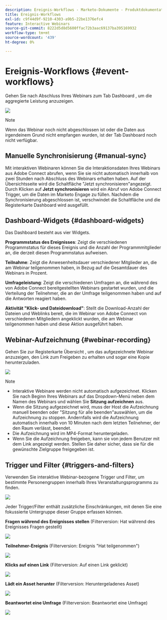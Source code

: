 ```yaml
---
description: Ereignis-Workflows - Marketo-Dokumente - Produktdokumentation
title: Ereignis-Workflows
exl-id: c9f44d9f-9210-4303-a9b5-22be1376efc4
feature: Interactive Webinars
source-git-commit: 8222d5d8d5600ffac72b3aac69137ba395169932
workflow-type: tm+mt
source-wordcount: '439'
ht-degree: 0%

---
```


# Ereignis-Workflows {#event-workflows}

Gehen Sie nach Abschluss Ihres Webinars zum Tab Dashboard , um die aggregierte Leistung anzuzeigen.

![](assets/event-workflows-1.png)

>[!NOTE]
>
>Wenn das Webinar noch nicht abgeschlossen ist oder die Daten aus irgendeinem Grund nicht empfangen wurden, ist der Tab Dashboard noch nicht verfügbar.

## Manuelle Synchronisierung {#manual-sync}

Mit interaktiven Webinaren können Sie die Interaktionsdaten Ihres Webinars aus Adobe Connect abrufen, wenn Sie sie nicht automatisch innerhalb von zwei Stunden nach Abschluss des Webinars erhalten haben. Auf der Übersichtsseite wird die Schaltfläche &quot;Jetzt synchronisieren&quot;angezeigt. Durch Klicken auf **Jetzt synchronisieren** wird ein Abruf von Adobe Connect Trigger, um die Daten im Marketo Engage zu füllen. Nachdem die Synchronisierung abgeschlossen ist, verschwindet die Schaltfläche und die Registerkarte Dashboard wird ausgefüllt.

## Dashboard-Widgets {#dashboard-widgets}

Das Dashboard besteht aus vier Widgets.

**Programmstatus des Ereignisses**: Zeigt die verschiedenen Programmstatus für dieses Ereignis und die Anzahl der Programmmitglieder an, die derzeit diesen Programmstatus aufweisen.

**Teilnahme**: Zeigt die Anwesenheitsdauer verschiedener Mitglieder an, die am Webinar teilgenommen haben, in Bezug auf die Gesamtdauer des Webinars in Prozent.

**Umfrageleistung**: Zeigt die verschiedenen Umfragen an, die während des von Adobe Connect bereitgestellten Webinars gestartet wurden, und die Verteilung der Teilnehmer, die an der Umfrage teilgenommen haben und auf die Antworten reagiert haben.

**Aktivität &quot;Klick- und Dateidownload&quot;**: Stellt die Download-Anzahl der Dateien und Weblinks bereit, die im Webinar von Adobe Connect von verschiedenen Mitgliedern angeklickt wurden, die am Webinar teilgenommen haben und diese Aktion ausgeführt haben.

## Webinar-Aufzeichnung {#webinar-recording}

Gehen Sie zur Registerkarte Übersicht , um das aufgezeichnete Webinar anzuzeigen, den Link zum Freigeben zu erhalten und sogar eine Kopie herunterzuladen.

![](assets/event-workflows-2.png)

>[!NOTE]
>
>* Interaktive Webinare werden nicht automatisch aufgezeichnet. Klicken Sie nach Beginn Ihres Webinars auf das Dropdown-Menü neben dem Namen des Webinars und wählen Sie **Sitzung aufzeichnen** aus.
>* Wenn die Sitzung aufgezeichnet wird, muss der Host die Aufzeichnung manuell beenden oder &quot;Sitzung für alle beenden&quot;auswählen, um die Aufzeichnung zu stoppen. Andernfalls wird die Aufzeichnung automatisch innerhalb von 10 Minuten nach dem letzten Teilnehmer, der den Raum verlässt, beendet.
>* Die Aufzeichnung wird im MP4-Format heruntergeladen.
>* Wenn Sie die Aufzeichnung freigeben, kann sie von jedem Benutzer mit dem Link angezeigt werden. Stellen Sie daher sicher, dass sie für die gewünschte Zielgruppe freigegeben ist.

## Trigger und Filter {#triggers-and-filters}

Verwenden Sie interaktive Webinar-bezogene Trigger und Filter, um bestimmte Personengruppen innerhalb Ihres Veranstaltungsprogramms zu finden.

![](assets/event-workflows-3.png)

Jeder Trigger/Filter enthält zusätzliche Einschränkungen, mit denen Sie eine fokussierte Untergruppe dieser Gruppe erfassen können.

**Fragen während des Ereignisses stellen** (Filterversion: Hat während des Ereignisses Fragen gestellt)

![](assets/event-workflows-4.png)

**Teilnehmer-Ereignis** (Filterversion: Ereignis &quot;Hat teilgenommen&quot;)

![](assets/event-workflows-5.png)

**Klicks auf einen Link** (Filterversion: Auf einen Link geklickt)

![](assets/event-workflows-6.png)

**Lädt ein Asset herunter** (Filterversion: Heruntergeladenes Asset)

![](assets/event-workflows-7.png)

**Beantwortet eine Umfrage** (Filterversion: Beantwortet eine Umfrage)

![](assets/event-workflows-8.png)

